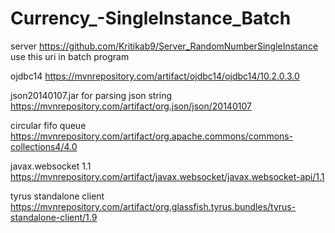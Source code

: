 # Currency_-SingleInstance_Batch

server  https://github.com/Kritikab9/Server_RandomNumberSingleInstance
use this uri in batch program

ojdbc14                                                   https://mvnrepository.com/artifact/ojdbc14/ojdbc14/10.2.0.3.0

json20140107.jar for parsing json string                  https://mvnrepository.com/artifact/org.json/json/20140107

circular fifo queue                                       https://mvnrepository.com/artifact/org.apache.commons/commons-collections4/4.0

javax.websocket 1.1                                     https://mvnrepository.com/artifact/javax.websocket/javax.websocket-api/1.1  

tyrus standalone  client              https://mvnrepository.com/artifact/org.glassfish.tyrus.bundles/tyrus-standalone-client/1.9

